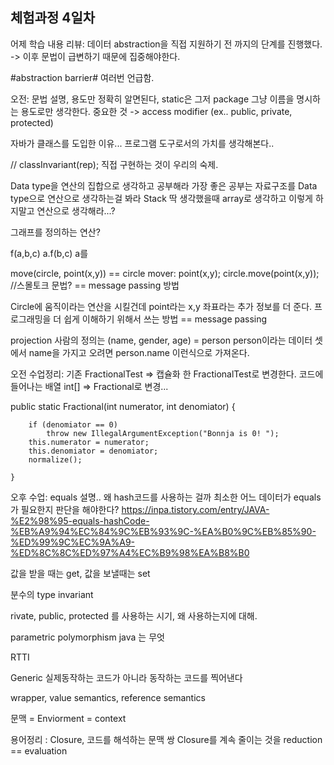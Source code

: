 ## 체험과정 4일차 ##

어제 학습 내용 리뷰: 데이터 abstraction을 직접 지원하기 전 까지의 단계를 진행했다. -> 이후 문법이 급변하기 때문에 집중해야한다.

#abstraction barrier# 여러번 언급함.


오전: 문법 설명, 용도만 정확히 알면된다, static은 그저 package 그냥 이름을 명시하는 용도로만 생각한다.
중요한 것 -> access modifier (ex.. public, private, protected)

자바가 클래스를 도입한 이유... 프로그램 도구로서의 가치를 생각해본다..

// classInvariant(rep); 직접 구현하는 것이 우리의 숙제.

Data type을 연산의 집합으로 생각하고 공부해라 가장 좋은 공부는 자료구조를 Data type으로 연산으로 생각하는걸 봐라 Stack 딱 생각했을때 array로 생각하고 이렇게 하지말고
연산으로 생각해라...?

그래프를 정의하는 연산?

f(a,b,c)      a.f(b,c) 
a를 

move(circle, point(x,y)) == circle mover: point(x,y);
circle.move(point(x,y));  //스몰토크 문법? == message passing 방법

Circle에 움직이라는 연산을 시킬건데 point라는 x,y 좌표라는 추가 정보를 더 준다. 프로그래밍을 더 쉽게 이해하기 위해서 쓰는 방법 == message passing

projection 
사람의 정의는 (name, gender, age) = person
person이라는 데이터 셋에서 name을 가지고 오려면 person.name 이런식으로 가져온다.

오전 수업정리: 기존 FractionalTest => 캡슐화 한 FractionalTest로 변경한다.
코드에 들어나는 배열 int[] => Fractional로 변경... 


public static Fractional(int numerator, int denomiator) { 
                                                       
        if (denomiator == 0)
            throw new IllegalArgumentException("Bonnja is 0! ");
        this.numerator = numerator;
        this.denomiator = denomiator;
        normalize();

    }


오후 수업: equals 설명..
왜 hash코드를 사용하는 걸까
최소한 어느 데이터가 equals가 필요한지 판단을 해야한다?
https://inpa.tistory.com/entry/JAVA-%E2%98%95-equals-hashCode-%EB%A9%94%EC%84%9C%EB%93%9C-%EA%B0%9C%EB%85%90-%ED%99%9C%EC%9A%A9-%ED%8C%8C%ED%97%A4%EC%B9%98%EA%B8%B0

값을 받을 때는 get, 값을 보낼때는 set

분수의 type invariant


rivate, public, protected 를 사용하는 시기, 왜 사용하는지에 대해.

parametric polymorphism java 는 무엇

RTTI


Generic 실제동작하는 코드가 아니라 동작하는 코드를 찍어낸다


wrapper, value semantics, reference semantics

문맥 = Enviorment = context


용어정리 : Closure, 코드를 해석하는 문맥 쌍
Closure를 계속 줄이는 것을 reduction == evaluation
